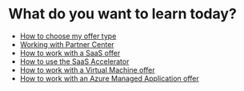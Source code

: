 # What do you want to learn today?

- [How to choose my offer type](./choose-offer-type/index.md)
- [Working with Partner Center]()
- [How to work with a SaaS offer]()
- [How to use the SaaS Accelerator]()
- [How to work with a Virtual Machine offer]()
- [How to work with an Azure Managed Application offer]()
